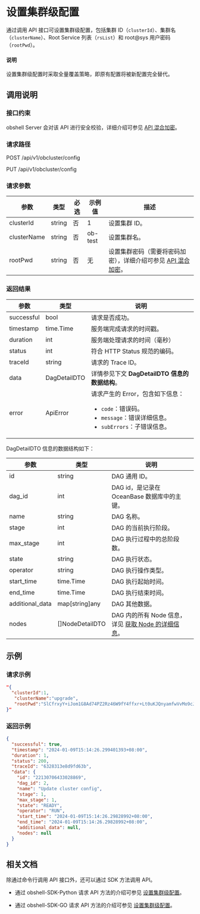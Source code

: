 # 设置集群级配置

通过调用 API 接口可设置集群级配置，包括集群 ID（`clusterId`）、集群名（`clusterName`）、Root Service 列表（`rsList`）和 root@sys 用户密码（`rootPwd`）。

<main id="notice" type='explain'>
  <h4>说明</h4>
  <p>设置集群级配置时采取全量覆盖策略，即原有配置将被新配置完全替代。</p>
</main>

## 调用说明

### 接口约束

obshell Server 会对该 API 进行安全校验，详细介绍可参见 [API 混合加密](200.api-hybrid-encryption.md)。

### 请求路径

POST /api/v1/obcluster/config

PUT /api/v1/obcluster/config

### 请求参数

| 参数 | 类型 | 必选 | 示例值 | 描述 |
| --- | --- | --- | --- | --- |
| clusterId | string | 否 | 1 | 设置集群 ID。 |
| clusterName | string | 否 | ob-test | 设置集群名。 |
| rootPwd | string | 否 | 无 | 设置集群密码（需要将密码加密），详细介绍可参见 [API 混合加密](200.api-hybrid-encryption.md)。|

### 返回结果

| 参数 | 类型 | 说明 |
| --- | --- | --- |
| successful | bool | 请求是否成功。 |
| timestamp | time.Time | 服务端完成请求的时间戳。 |
| duration | int | 服务端处理请求的时间（毫秒） |
| status | int | 符合 HTTP Status 规范的编码。|
| traceId | string | 请求的 Trace ID。 |
| data | DagDetailDTO | 详情参见下文 **DagDetailDTO 信息的数据结构**。 |
| error | ApiError | 请求产生的 Error，包含如下信息：<ul><li>`code`：错误码。</li><li>`message`：错误详细信息。</li><li>`subErrors`：子错误信息。</li></ul> |

DagDetailDTO 信息的数据结构如下：

| 参数 | 类型 | 说明 |
| --- | --- | --- |
| id | string | DAG 通用 ID。 |
| dag_id | int | DAG id，是记录在 OceanBase 数据库中的主键。 |
| name | string | DAG 名称。 |
| stage | int | DAG 的当前执行阶段。 |
| max_stage | int | DAG 执行过程中的总阶段数。 |
| state | string | DAG 执行状态。 |
| operator | string | DAG 执行操作类型。 |
| start_time | time.Time | DAG 执行起始时间。 |
| end_time | time.Time | DAG 执行结束时间。 |
| additional_data | map[string]any | DAG 其他数据。 |
| nodes | []NodeDetailDTO | DAG 内的所有 Node 信息，详见 [获取 Node 的详细信息](2100.get-node-detail.md)。 |

## 示例

### 请求示例

```json
"{
  "clusterId":1, 
   "clusterName":"upgrade",
   "rootPwd":"SlCfrxyY+iJom1G8Ad74PZ2Rz46W9fY4ffxr+Lt0uKJQnyamfwVvMo9cJ0CqoccZS0p4FH+U3vJXH4C62O3/SLttVGRLblJzPKRyKYdZU59fjhBwyjrsLc5ZwsWsJpsN5kuFyb3gCEO5vVmQKxqJmwQjAdpYWuPAU0xzBA8QM6o="
}"
```

### 返回示例

```json
{
  "successful": true,
  "timestamp": "2024-01-09T15:14:26.299401393+08:00",
  "duration": 1,
  "status": 200,
  "traceId": "6328313e8d9fd63b",
  "data": {
    "id": "22130706433028869",
    "dag_id": 2,
    "name": "Update cluster config",
    "stage": 1,
    "max_stage": 1,
    "state": "READY",
    "operator": "RUN",
    "start_time": "2024-01-09T15:14:26.29828992+08:00",
    "end_time": "2024-01-09T15:14:26.29828992+08:00",
    "additional_data": null,
    "nodes": null
  }
}
```

## 相关文档

除通过命令行调用 API 接口外，还可以通过 SDK 方法调用 API。

* 通过 obshell-SDK-Python 请求 API 方法的介绍可参见 [设置集群级配置](../500.obshell-sdk-reference/100.python/410.set-cluster-level-of-python.md)。

* 通过 obshell-SDK-GO 请求 API 方法的介绍可参见 [设置集群级配置](../500.obshell-sdk-reference/200.go/410.set-cluster-level-of-go.md)。
